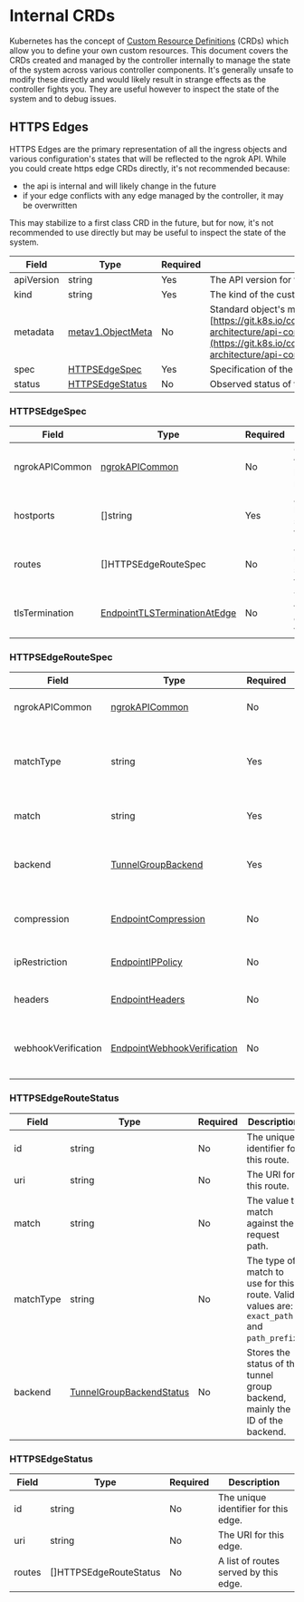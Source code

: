 # Internal CRDs

Kubernetes has the concept of [Custom Resource Definitions](https://kubernetes.io/docs/concepts/extend-kubernetes/api-extension/custom-resources/) (CRDs) which allow you to define your own custom resources. This document covers the CRDs created and managed by the controller internally to manage the state of the system across various controller components. It's generally unsafe to modify these directly and would likely result in strange effects as the controller fights you. They are useful however to inspect the state of the system and to debug issues.

## HTTPS Edges

HTTPS Edges are the primary representation of all the ingress objects and various configuration's states that will be reflected to the ngrok API. While you could create https edge CRDs directly, it's not recommended because:

- the api is internal and will likely change in the future
- if your edge conflicts with any edge managed by the controller, it may be overwritten

This may stabilize to a first class CRD in the future, but for now, it's not recommended to use directly but may be useful to inspect the state of the system.

| Field      | Type                                                                                    | Required | Description                                                                                                                                                                                                                         |
| ---------- | --------------------------------------------------------------------------------------- | -------- | ----------------------------------------------------------------------------------------------------------------------------------------------------------------------------------------------------------------------------------- |
| apiVersion | string                                                                                  | Yes      | The API version for this custom resource.                                                                                                                                                                                           |
| kind       | string                                                                                  | Yes      | The kind of the custom resource.                                                                                                                                                                                                    |
| metadata   | [metav1.ObjectMeta](https://pkg.go.dev/k8s.io/apimachinery/pkg/apis/meta/v1#ObjectMeta) | No       | Standard object's metadata. More info: [https://git.k8s.io/community/contributors/devel/sig-architecture/api-conventions.md#metadata](https://git.k8s.io/community/contributors/devel/sig-architecture/api-conventions.md#metadata) |
| spec       | [HTTPSEdgeSpec](#httpsedgespec)                                                         | Yes      | Specification of the HTTPS edge.                                                                                                                                                                                                    |
| status     | [HTTPSEdgeStatus](#httpsedgestatus)                                                     | No       | Observed status of the HTTPS edge.                                                                                                                                                                                                  |

### HTTPSEdgeSpec

| Field          | Type                                                                                                                      | Required | Description                                      |
| -------------- | ------------------------------------------------------------------------------------------------------------------------- | -------- | ------------------------------------------------ |
| ngrokAPICommon | [ngrokAPICommon](#ngrokapicommon)                                                                                         | No       | Common fields shared by all ngrok resources.     |
| hostports      | []string                                                                                                                  | Yes      | A list of hostports served by this edge.         |
| routes         | []HTTPSEdgeRouteSpec                                                                                                      | No       | A list of routes served by this edge.            |
| tlsTermination | [EndpointTLSTerminationAtEdge](https://ngrok.com/docs/api/resources/edges-https/#endpointtlsterminationatedge-parameters) | No       | The TLS termination configuration for this edge. |

### HTTPSEdgeRouteSpec

| Field               | Type                                                                                                                         | Required | Description                                                                                |
| ------------------- | ---------------------------------------------------------------------------------------------------------------------------- | -------- | ------------------------------------------------------------------------------------------ |
| ngrokAPICommon      | [ngrokAPICommon](#ngrokapicommon)                                                                                            | No       | Common fields shared by all ngrok resources.                                               |
| matchType           | string                                                                                                                       | Yes      | The type of match to use for this route. Valid values are: `exact_path` and `path_prefix`. |
| match               | string                                                                                                                       | Yes      | The value to match against the request path.                                               |
| backend             | [TunnelGroupBackend](https://ngrok.com/docs/api/resources/tunnel-group-backends/)                                            | Yes      | The definition for the tunnel group backend that serves traffic for this edge.             |
| compression         | [EndpointCompression](https://ngrok.com/docs/api/resources/edges-https-routes/#endpointcompression-parameters)               | No       | Whether or not to enable compression for this route.                                       |
| ipRestriction       | [EndpointIPPolicy](https://ngrok.com/docs/api/resources/edges-https-routes/#endpointippolicymutate-parameters)               | No       | An IPRestriction to apply to this route.                                                   |
| headers             | [EndpointHeaders](https://ngrok.com/docs/api/resources/edges-https-routes/#endpointrequestheaders-parameters)                | No       | Request/response headers to apply to this route.                                           |
| webhookVerification | [EndpointWebhookVerification](https://ngrok.com/docs/api/resources/edges-https-routes/#endpointwebhookvalidation-parameters) | No       | Webhook verification configuration to apply to this route.                                 |

### HTTPSEdgeRouteStatus

| Field     | Type                                                                                    | Required | Description                                                                                |
| --------- | --------------------------------------------------------------------------------------- | -------- | ------------------------------------------------------------------------------------------ |
| id        | string                                                                                  | No       | The unique identifier for this route.                                                      |
| uri       | string                                                                                  | No       | The URI for this route.                                                                    |
| match     | string                                                                                  | No       | The value to match against the request path.                                               |
| matchType | string                                                                                  | No       | The type of match to use for this route. Valid values are: `exact_path` and `path_prefix`. |
| backend   | [TunnelGroupBackendStatus](https://ngrok.com/docs/api/resources/tunnel-group-backends/) | No       | Stores the status of the tunnel group backend, mainly the ID of the backend.               |

### HTTPSEdgeStatus

| Field  | Type                   | Required | Description                           |
| ------ | ---------------------- | -------- | ------------------------------------- |
| id     | string                 | No       | The unique identifier for this edge.  |
| uri    | string                 | No       | The URI for this edge.                |
| routes | []HTTPSEdgeRouteStatus | No       | A list of routes served by this edge. |
